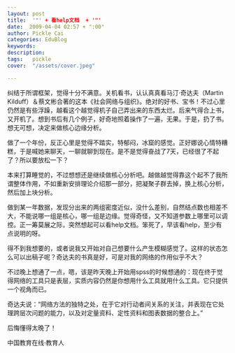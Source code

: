 ```yaml
---
layout: post  
title:  '"' + 看help文档  + '"'
date:  2009-04-04 02:57 + ":00" 
author: Pickle Cai  
categories: EduBlog  
keywords: 
description:   
tags:	pickle   
cover:  "/assets/cover.jpeg"  

---  
```

    
纠结于所谓框架，觉得十分不满意。关机看书，认认真真看马汀·奇达夫（Martin Kilduff）＆蔡文彬合著的这本《社会网络与组织》。绝对的好书、宝书！不过心里仍然是有些浮躁，越看这个越觉得机子自己弄出来的东西太烂。后来气得合上书，又开机了。想到书后有几个例子，好奇地照着操作了一遍，无果。于是，扔了书。想无可想，决定来做核心边缘分析。



做了一个年份，反正心里是觉得不踏实，特郁闷，冰窟的感觉。正好娜说心情特糟糕，于是喊她来聊天，一聊就聊到现在。是不是觉得奋战了7天，已经很了不起了？所以要放松一下？



本来打算睡觉的，不过想想还是继续做核心分析吧。越做越觉得靠这个起不了我所谓整体作用，不如重新安排理论介绍那一部分，把凝聚子群去掉，换上核心分析，然后加上块分析。



做到某一年数据，发现分出来的两组密度近似，没什么差别，自然结点数也相差不大，不能说哪一组是核心，哪一组是边缘。觉得奇怪，又不知道参数上哪里可以调控。正一筹莫展之际，突然想起可以看help文档。笨死了，早该看help，至少有点说明的呀。



得不到我想要的，或者说我又开始对自己想要什么产生模糊感觉了。这样的状态怎么可以出稿子呢？奇达夫的书真是好，可是对我的网络的作用似乎不大？



不过晚上想通了一点，嗯，该是昨天晚上开始用spss的时候想通的：现在终于觉得网络的工具只是表层，实质内容仍然是你想用什么工具就用什么工具。它只提供一个视角而已。



奇达夫说：“网络方法的独特之处，在于它对行动者间关系的关注，并表现在它处理跨层次问题的能力，以及对定量资料、定性资料和图表数据的整合上。”



后悔懂得太晚了！



		    
 中国教育在线·教育人

